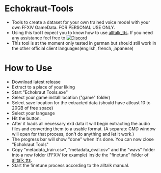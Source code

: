 # Echokraut-Tools
* Tools to create a dataset for your own trained voice model with your own FFXIV GameData. FOR PERSONAL USE ONLY.
* Using this tool I expect you to know how to use [alltalk_tts](https://github.com/erew123/alltalk_tts/tree/alltalkbeta). If you need any assistance feel free to [![Discord](https://img.shields.io/badge/Join-Discord-blue)](https://discord.gg/5gesjDfDBr)
* This tool is at the moment only tested in german but should still work in the other official client languages(english, french, japanese)

# How to Use
* Download latest release
* Extract to a place of your liking
* Start "Echokraut Tools.exe"
* Select your game install location ("game" folder)
* Select save location for the extracted data (should have atleast 10 to 20GB of free space)
* Select your language
* Hit the button.
* After it loads all necessary exd data it will begin extracting the audio files and converting them to a usable format. (A separate CMD window will open for that process, don't do anything and let it work.)
* The progress bar will show "done" when it's done. You can now close "Echokraut Tools"
* Copy "metadata_train.csv", "metadata_eval.csv" and the "wavs" folder into a new folder (FFXIV for example) inside the "finetune" folder of [alltalk_tts](https://github.com/erew123/alltalk_tts/tree/alltalkbeta).
* Start the finetune process according to the alltalk manual.
